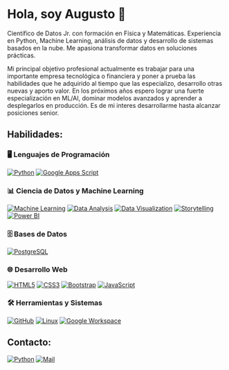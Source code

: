 # Hola, soy Augusto 👋

Científico de Datos Jr. con formación en Física y Matemáticas. 
Experiencia en Python, Machine Learning, análisis de datos y 
desarrollo de sistemas basados en la nube. 
Me apasiona transformar datos en soluciones prácticas.

Mi principal objetivo profesional actualmente es trabajar para una importante empresa tecnológica o financiera y poner a prueba las habilidades que he adquirido al tiempo que las especializo, desarrollo otras nuevas y aporto valor. En los próximos años espero lograr una fuerte especialización en ML/AI, dominar modelos avanzados y aprender a desplegarlos en producción. Es de mi interes desarrollarme hasta alcanzar posiciones senior.

## Habilidades:
### 🖥️ Lenguajes de Programación
[![Python](https://img.shields.io/badge/Python-3776AB?style=for-the-badge&logo=python&logoColor=white)]()
[![Google Apps Script](https://img.shields.io/badge/Google_Apps_Script-4285F4?style=for-the-badge&logo=google&logoColor=white)]()

### 📊 Ciencia de Datos y Machine Learning
[![Machine Learning](https://img.shields.io/badge/Machine%20Learning-102230?style=for-the-badge&logo=scikitlearn&logoColor=F7931E)]()
[![Data Analysis](https://img.shields.io/badge/An%C3%A1lisis%20de%20Datos-02569B?style=for-the-badge&logo=pandas&logoColor=white)]()
[![Data Visualization](https://img.shields.io/badge/Visualizaci%C3%B3n%20de%20Datos-3F4F75?style=for-the-badge&logo=plotly&logoColor=white)]()
[![Storytelling](https://img.shields.io/badge/Data%20Storytelling-FF6F00?style=for-the-badge&logo=google-analytics&logoColor=white)]()
[![Power BI](https://img.shields.io/badge/Power%20BI-F2C811?style=for-the-badge&logo=powerbi&logoColor=black)]()

### 🗄️ Bases de Datos
[![PostgreSQL](https://img.shields.io/badge/PostgreSQL-4169E1?style=for-the-badge&logo=postgresql&logoColor=white)]()

### 🌐 Desarrollo Web
[![HTML5](https://img.shields.io/badge/HTML5-E34F26?style=for-the-badge&logo=html5&logoColor=white)]()
[![CSS3](https://img.shields.io/badge/CSS3-1572B6?style=for-the-badge&logo=css3&logoColor=white)]()
[![Bootstrap](https://img.shields.io/badge/Bootstrap-7952B3?style=for-the-badge&logo=bootstrap&logoColor=white)]()
[![JavaScript](https://img.shields.io/badge/JavaScript-F7E018?style=for-the-badge&logo=javascript&logoColor=black)]()

### 🛠️ Herramientas y Sistemas
[![GitHub](https://img.shields.io/badge/GitHub-181717?style=for-the-badge&logo=github&logoColor=white)]()
[![Linux](https://img.shields.io/badge/Linux-FCC624?style=for-the-badge&logo=linux&logoColor=black)]()
[![Google Workspace](https://img.shields.io/badge/Google_Workspace-4285F4?style=for-the-badge&logo=google&logoColor=black)]()

## Contacto:
[![Python](https://img.shields.io/badge/LinkedIn-Augusto%20Del%20Pilar-blue?style=for-the-badge&logo=linkedin&logoColor=white&labelColor=black)](https://linkedin.com/in/audemx)
[![Mail](https://img.shields.io/badge/Correo-audemx.ti%40gmail.com-red?style=for-the-badge&logo=gmail&labelColor=black)](mailto:audemx.ti@gmail.com)
